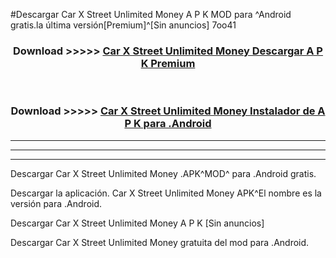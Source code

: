 #Descargar Car X Street Unlimited Money  A P K MOD para ^Android gratis.la última versión[Premium]^[Sin anuncios] 7oo41



<div align="center">
<h3>Download >>>>> <a href="https://es-web.web.app/?es= Car X Street Unlimited Money ">Car X Street Unlimited Money  Descargar A P K Premium</a></h3><br>

<h3>Download >>>>> <a href="https://es-web.web.app/?es= Car X Street Unlimited Money ">Car X Street Unlimited Money  Instalador de A P K para .Android</a></h3>
</div>


----------------------------------------------------------

----------------------------------------------------------

----------------------------------------------------------

Descargar Car X Street Unlimited Money  .APK^MOD^ para .Android gratis.

Descargar la aplicación. Car X Street Unlimited Money  APK^El nombre es la versión para .Android.

Descargar Car X Street Unlimited Money  A P K [Sin anuncios]

Descargar Car X Street Unlimited Money  gratuita del mod para .Android.